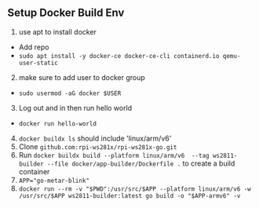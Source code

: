 ## Setup Docker Build Env

1. use apt to install docker
- Add repo
- `sudo apt install -y docker-ce docker-ce-cli containerd.io qemu-user-static`
2. make sure to add user to docker group
- `sudo usermod -aG docker $USER`
3. Log out and in then run hello world
- `docker run hello-world`
4. `docker buildx ls` should include 'linux/arm/v6'
5. Clone `github.com:rpi-ws281x/rpi-ws281x-go.git`
6. Run `docker buildx build --platform linux/arm/v6  --tag ws2811-builder --file docker/app-builder/Dockerfile .` to create a build container
7. `APP="go-metar-blink"` 
8. `docker run --rm -v "$PWD":/usr/src/$APP --platform linux/arm/v6 -w /usr/src/$APP ws2811-builder:latest go build -o "$APP-armv6" -v`
